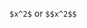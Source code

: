 <script type="text/javascript" async
  src="https://cdnjs.cloudflare.com/ajax/libs/mathjax/2.7.1/MathJax.js?...">
</script>


`$x^2$` or `$$x^2$$`


